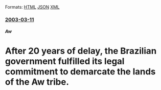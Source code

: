 
Formats: [HTML](/news/2003/03/11/after-20-years-of-delay-the-brazilian-government-fulfilled-its-legal-commitment-to-demarcate-the-lands-of-the-awa-tribe.html)  [JSON](/news/2003/03/11/after-20-years-of-delay-the-brazilian-government-fulfilled-its-legal-commitment-to-demarcate-the-lands-of-the-awa-tribe.json)  [XML](/news/2003/03/11/after-20-years-of-delay-the-brazilian-government-fulfilled-its-legal-commitment-to-demarcate-the-lands-of-the-awa-tribe.xml)  

### [2003-03-11](/news/2003/03/11/index.md)

##### Aw
#  After 20 years of delay, the Brazilian government fulfilled its legal commitment to demarcate the lands of the Aw tribe.



